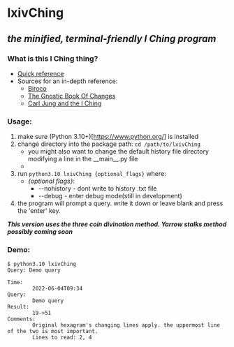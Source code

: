 # __lxivChing__
## _the minified, terminal-friendly I Ching program_

### What is this I Ching thing?
* [Quick reference](https://en.wikipedia.org/wiki/I_Ching)
* Sources for an in-depth reference:
  * [Biroco](https://www.biroco.com/yijing/index.htm)
  * [The Gnostic Book Of Changes](https://www.jamesdekorne.com/GBCh/GBCh.htm)
  * [Carl Jung and the I Ching](https://carl-jung.net/iching.html)


### Usage:
1. make sure (Python 3.10+)[https://www.python.org/] is installed
2. change directory into the package path: `cd /path/to/lxivChing`
   * you might also want to change the default history file directory modifying a line in the \_\_main\_\_.py file
   * 
3. run `python3.10 lxivChing {optional_flags}` where:
   * _{optional flags}_:
      * --nohistory - dont write to history .txt file
      * --debug - enter debug mode(still in development)
4. the program will prompt a query. write it down or leave blank and press the 'enter' key.

*__This version uses the three coin divination method. Yarrow stalks method possibly coming soon__* 

### Demo:
```
$ python3.10 lxivChing
Query: Demo query

Time:
        2022-06-04T09:34
Query: 
        Demo query
Result:
        19->51
Comments:
        Original hexagram's changing lines apply. the uppermost line of the two is most important.
        Lines to read: 2, 4
```


